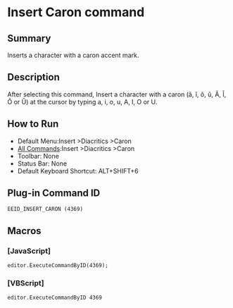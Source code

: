 # Insert Caron command

## Summary

Inserts a character with a caron accent mark.

## Description

After selecting this command, Insert a character with a caron (ǎ, ǐ, ǒ, ǔ, Ǎ, Ǐ, Ǒ or Ǔ) at the cursor by typing a, i, o, u, A, I, O or U.

## How to Run

- Default Menu:Insert \>Diacritics \>Caron
- [All Commands](../tools/all_commands):Insert \>Diacritics \>Caron
- Toolbar: None
- Status Bar: None
- Default Keyboard Shortcut: ALT+SHIFT+6

## Plug-in Command ID

```
EEID_INSERT_CARON (4369)```

## Macros

### \[JavaScript\]

```
editor.ExecuteCommandByID(4369);
```

### \[VBScript\]

```
editor.ExecuteCommandByID 4369
```
